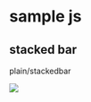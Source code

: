 # sample js

## stacked bar

plain/stackedbar

![](https://raw.githubusercontent.com/basyura/sample-js/master/plain/stackedbar/images/stackedbar.png)
